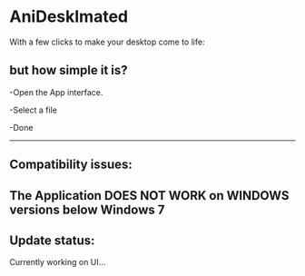 # AniDeskImated
With a few clicks to make your desktop come to life:

but how simple it is?
----------------------------------------------------------------------------------------

-Open the App interface.

-Select a file

-Done

_____________________
Compatibility issues:
------------------------------------------------------------------    
The Application DOES NOT WORK on WINDOWS versions below Windows 7
------------------------------------------------------------------

Update status:
----------------------------------------------------------------------------------------
Currently working on UI...
